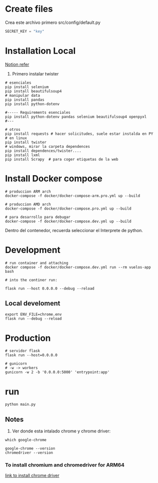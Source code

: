 # Create files
Crea este archivo primero
src/config/default.py
```python
SECRET_KEY = "key"
```

# Installation Local

[Notion refer](https://www.notion.so/erickcruz/WebScraping-97caab9b379846a58ad86389fa218ea7)

1. Primero instalar twister

```shell
# esenciales
pip install selenium
pip install beautifulsoup4
# manipular data
pip install pandas
pip install python-dotenv

#----- Requirements esenciales
pip install python-dotenv pandas selenium beautifulsoup4 openpyxl
#---

# otros
pip install requests # hacer solicitudes, suele estar instalda en PY
# en linux
pip install twister
# windows, mirar la carpeta dependences
pip install dependences/twister....
pip install lxml
pip install Scrapy  # para coger etiquetas de la web 

```

# Install Docker compose
```shelll
# produccion ARM arch
docker-compose -f docker/docker-compose-arm.pro.yml up --build

# produccion AMD arch
docker-compose -f docker/docker-compose.pro.yml up --build

# para desarrollo para debugar
docker-compose -f docker/docker-compose.dev.yml up --build

```
Dentro del contenedor, recuerda seleccionar el Interprete de python.


# Development
```shelll
# run container and attaching
docker compose -f docker/docker-compose.dev.yml run --rm vuelos-app bash

# into the continer run:

flask run --host 0.0.0.0 --debug --reload
```

## Local develoment
```shell
export ENV_FILE=chrome.env
flask run --debug --reload

```

# Production
```shelll
# servidor flask
flask run --host=0.0.0.0

# gunicorn
# -w -> workers
gunicorn -w 2 -b '0.0.0.0:5000' 'entrypoint:app'
```


# run
```shell
python main.py
```

## Notes
1.  Ver donde esta intalado chrome y chrome driver:
```shell
which google-chrome

google-chrome --version
chromedriver --version
```

### To install chromium and chromedriver for ARM64
[link to install chrome driver](https://github.com/ultrafunkamsterdam/undetected-chromedriver/issues/911)